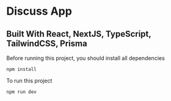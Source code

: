 # Discuss App

## Built With React, NextJS, TypeScript, TailwindCSS, Prisma

Before running this project, you should install all dependencies

```npm
npm install
```

To run this project

```npm
npm run dev
```

